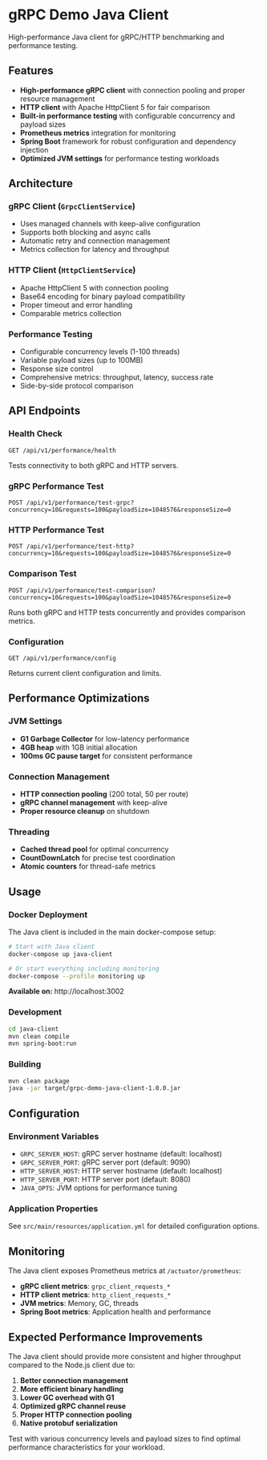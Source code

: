 # gRPC Demo Java Client

High-performance Java client for gRPC/HTTP benchmarking and performance testing.

## Features

- **High-performance gRPC client** with connection pooling and proper resource management
- **HTTP client** with Apache HttpClient 5 for fair comparison
- **Built-in performance testing** with configurable concurrency and payload sizes
- **Prometheus metrics** integration for monitoring
- **Spring Boot** framework for robust configuration and dependency injection
- **Optimized JVM settings** for performance testing workloads

## Architecture

### gRPC Client (`GrpcClientService`)
- Uses managed channels with keep-alive configuration
- Supports both blocking and async calls
- Automatic retry and connection management
- Metrics collection for latency and throughput

### HTTP Client (`HttpClientService`)
- Apache HttpClient 5 with connection pooling
- Base64 encoding for binary payload compatibility
- Proper timeout and error handling
- Comparable metrics collection

### Performance Testing
- Configurable concurrency levels (1-100 threads)
- Variable payload sizes (up to 100MB)
- Response size control
- Comprehensive metrics: throughput, latency, success rate
- Side-by-side protocol comparison

## API Endpoints

### Health Check
```
GET /api/v1/performance/health
```
Tests connectivity to both gRPC and HTTP servers.

### gRPC Performance Test
```
POST /api/v1/performance/test-grpc?concurrency=10&requests=100&payloadSize=1048576&responseSize=0
```

### HTTP Performance Test
```
POST /api/v1/performance/test-http?concurrency=10&requests=100&payloadSize=1048576&responseSize=0
```

### Comparison Test
```
POST /api/v1/performance/test-comparison?concurrency=10&requests=100&payloadSize=1048576&responseSize=0
```
Runs both gRPC and HTTP tests concurrently and provides comparison metrics.

### Configuration
```
GET /api/v1/performance/config
```
Returns current client configuration and limits.

## Performance Optimizations

### JVM Settings
- **G1 Garbage Collector** for low-latency performance
- **4GB heap** with 1GB initial allocation
- **100ms GC pause target** for consistent performance

### Connection Management
- **HTTP connection pooling** (200 total, 50 per route)
- **gRPC channel management** with keep-alive
- **Proper resource cleanup** on shutdown

### Threading
- **Cached thread pool** for optimal concurrency
- **CountDownLatch** for precise test coordination
- **Atomic counters** for thread-safe metrics

## Usage

### Docker Deployment
The Java client is included in the main docker-compose setup:

```bash
# Start with Java client
docker-compose up java-client

# Or start everything including monitoring
docker-compose --profile monitoring up
```

**Available on:** http://localhost:3002

### Development
```bash
cd java-client
mvn clean compile
mvn spring-boot:run
```

### Building
```bash
mvn clean package
java -jar target/grpc-demo-java-client-1.0.0.jar
```

## Configuration

### Environment Variables
- `GRPC_SERVER_HOST`: gRPC server hostname (default: localhost)
- `GRPC_SERVER_PORT`: gRPC server port (default: 9090)
- `HTTP_SERVER_HOST`: HTTP server hostname (default: localhost)
- `HTTP_SERVER_PORT`: HTTP server port (default: 8080)
- `JAVA_OPTS`: JVM options for performance tuning

### Application Properties
See `src/main/resources/application.yml` for detailed configuration options.

## Monitoring

The Java client exposes Prometheus metrics at `/actuator/prometheus`:

- **gRPC client metrics**: `grpc_client_requests_*`
- **HTTP client metrics**: `http_client_requests_*`
- **JVM metrics**: Memory, GC, threads
- **Spring Boot metrics**: Application health and performance

## Expected Performance Improvements

The Java client should provide more consistent and higher throughput compared to the Node.js client due to:

1. **Better connection management**
2. **More efficient binary handling**
3. **Lower GC overhead with G1**
4. **Optimized gRPC channel reuse**
5. **Proper HTTP connection pooling**
6. **Native protobuf serialization**

Test with various concurrency levels and payload sizes to find optimal performance characteristics for your workload.
